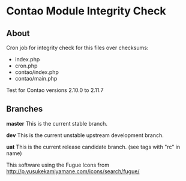 Contao Module Integrity Check
=============================

## About

Cron job for integrity check for this files over checksums:
* index.php
* cron.php
* contao/index.php
* contao/main.php

Test for Contao versions 2.10.0 to 2.11.7

## Branches

**master** This is the current stable branch.

**dev** This is the current unstable upstream development branch.

**uat** This is the current release candidate branch. (see tags with "rc" in name)


This software using the Fugue Icons from http://p.yusukekamiyamane.com/icons/search/fugue/
